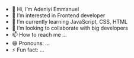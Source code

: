 - 👋 Hi, I’m Adeniyi Emmanuel 
- 👀 I’m interested in Frontend developer 
- 🌱 I’m currently learning JavaScript, CSS, HTML
- 💞️ I’m looking to collaborate with big developers
- 📫 How to reach me ...
- 😄 Pronouns: ...
- ⚡ Fun fact: ...

<!---
Emmanuel00004/Emmanuel00004 is a ✨ special ✨ repository because its `README.md` (this file) appears on your GitHub profile.
You can click the Preview link to take a look at your changes.
--->
